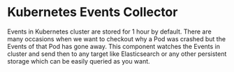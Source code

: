 # Kubernetes Events Collector

Events in Kubernetes cluster are stored for 1 hour by default. There are many occasions when we want to checkout why a Pod was crashed but the Events of that Pod has gone away. This component watches the Events in cluster and send then to any target like Elasticsearch or any other persistent storage which can be easily queried as you want.
